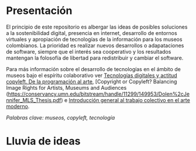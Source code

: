 # Presentación

El principio de este repositorio es albergar las ideas de posibles soluciones a la sostenibilidad digital, presencia en internet, desarrollo de entornos virtuales y apropiación de tecnologías de la información para los museos colombianos. La prioridad es realizar nuevos desarrollos o adapataciones de software, siempre que el interés sea cooperativo y los resultados mantengan la folosofía de libertad para redistribuir y cambiar el software.

Para más información sobre el desarrollo de tecnologías en el ámbito de museos bajo el espíritu colaborativo ver
[Tecnologías digitales y actitud copyleft. De la programación al arte](https://revistas.elpoli.edu.co/index.php/luc/article/view/883), [Copyright or Copyleft? Balancing Image Rights for Artists, Museums and Audiences (https://conservancy.umn.edu/bitstream/handle/11299/149953/Dolen%2cJennifer_MLS_Thesis.pdf) e [Introducción general al trabajo colectivo en el arte moderno](https://studylib.es/doc/5678695/introducci%C3%B3n-general-al-trabajo-colectivo-en-el-arte-moderno).

_Palabras clave: museos, copyleft, tecnología_

# Lluvia de ideas

